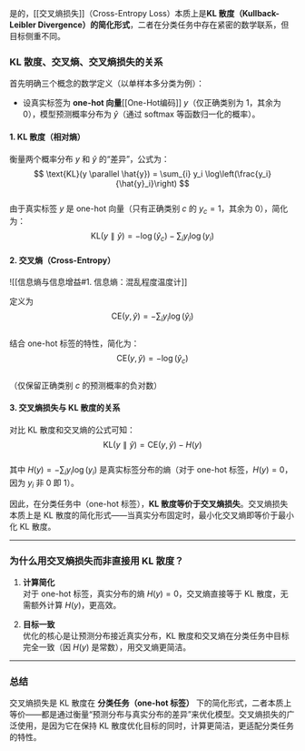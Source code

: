 是的，[[交叉熵损失]]（Cross-Entropy Loss）本质上是**KL 散度（Kullback-Leibler Divergence）的简化形式**，二者在分类任务中存在紧密的数学联系，但目标侧重不同。

### KL 散度、交叉熵、交叉熵损失的关系

首先明确三个概念的数学定义（以单样本多分类为例）：  
- 设真实标签为 **one-hot 向量**[[One-Hot编码]] $y$（仅正确类别为 1，其余为 0），模型预测概率分布为 $\hat{y}$（通过 softmax 等函数归一化的概率）。

#### 1. KL 散度（相对熵）
衡量两个概率分布 $y$ 和 $\hat{y}$ 的“差异”，公式为：  
$$
\text{KL}(y \parallel \hat{y}) = \sum_{i} y_i \log\left(\frac{y_i}{\hat{y}_i}\right)
$$  
由于真实标签 $y$ 是 one-hot 向量（只有正确类别 $c$ 的 $y_c=1$，其余为 0），简化为：  
$$
\text{KL}(y \parallel \hat{y}) = -\log(\hat{y}_c) - \sum_i y_i \log(y_i)
$$

#### 2. 交叉熵（Cross-Entropy）

![[信息熵与信息增益#1. 信息熵：混乱程度温度计]]

定义为  
$$
\text{CE}(y, \hat{y}) = -\sum_i y_i \log(\hat{y}_i)
$$  
结合 one-hot 标签的特性，简化为：  
$$
\text{CE}(y, \hat{y}) = -\log(\hat{y}_c)
$$  
（仅保留正确类别 $c$ 的预测概率的负对数）

#### 3. 交叉熵损失与 KL 散度的关系
对比 KL 散度和交叉熵的公式可知：  
$$
\text{KL}(y \parallel \hat{y}) = \text{CE}(y, \hat{y}) - H(y)
$$  
其中 $H(y) = -\sum_i y_i \log(y_i)$ 是真实标签分布的熵（对于 one-hot 标签，$H(y)=0$，因为 $y_i$ 非 0 即 1）。

因此，在分类任务中（one-hot 标签），**KL 散度等价于交叉熵损失**。交叉熵损失本质上是 KL 散度的简化形式——当真实分布固定时，最小化交叉熵即等价于最小化 KL 散度。

---

### 为什么用交叉熵损失而非直接用 KL 散度？

1. **计算简化**  
   对于 one-hot 标签，真实分布的熵 $H(y)=0$，交叉熵直接等于 KL 散度，无需额外计算 $H(y)$，更高效。

2. **目标一致**  
   优化的核心是让预测分布接近真实分布，KL 散度和交叉熵在分类任务中目标完全一致（因 $H(y)$ 是常数），用交叉熵更简洁。

---

### 总结

交叉熵损失是 KL 散度在 **分类任务（one-hot 标签）** 下的简化形式，二者本质上等价——都是通过衡量“预测分布与真实分布的差异”来优化模型。交叉熵损失的广泛使用，是因为它在保持 KL 散度优化目标的同时，计算更简洁，更适配分类任务的特性。